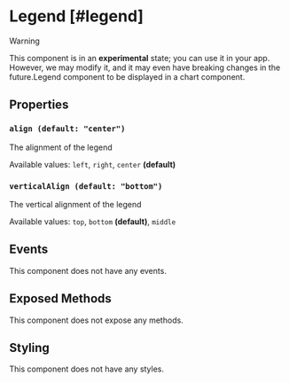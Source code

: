 # Legend [#legend]

>[!WARNING]
> This component is in an **experimental** state; you can use it in your app. However, we may modify it, and it may even have breaking changes in the future.Legend component to be displayed in a chart component.

## Properties

### `align (default: "center")`

The alignment of the legend

Available values: `left`, `right`, `center` **(default)**

### `verticalAlign (default: "bottom")`

The vertical alignment of the legend

Available values: `top`, `bottom` **(default)**, `middle`

## Events

This component does not have any events.

## Exposed Methods

This component does not expose any methods.

## Styling

This component does not have any styles.
